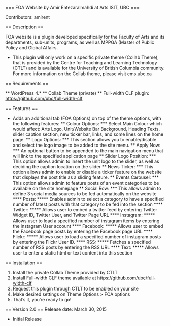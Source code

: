 === FOA Website by Amir Entezaralmahdi at Arts ISIT, UBC ===

Contributors: amirent

== Description ==

FOA website is a plugin developed specifically for the Faculty of Arts and its departments, sub-units, programs, as well as MPPGA (Master of Public Policy and Global Affairs.

* This plugin will only work on a specific private theme (Collab Theme), that is provided by the Centre for Teaching and Learning Technology (CTLT) and is available for the University of British Columbia community. For more information on the Collab theme, please visit cms.ubc.ca

== Requirements ==

** WordPress 4.* 
** Collab Theme (private)
** Full-width CLF plugin: https://github.com/ubc/full-width-clf

== Features ==

* Adds an additional tab (FOA Options) on top of the theme options, with the following features:
** Colour Options:
*** Select Main Colour which would affect: Arts Logo, Unit/Website Bar Background, Heading Texts, slider caption section, new ticker bar, links, and some lines on the home page.
** Logo Options:
*** This section allows you to enable/disable and select the logo image to be added to the site menu.
** Apply Now:
*** An optional button to be appended to the main navigation menu that will link to the specified application page
** Slider Logo Position:
*** This option allows admin to insert the unit logo to the slider, as well as deciding the caption location on the slider
** News Ticker:
*** This option allows admin to enable or disable a ticker feature on the website that displays the post title as a sliding feature.
** Events Carousel:
*** This option allows admin to feature posts of an event categories to be available on the site homepage
** Social Row:
*** This allows admin to define 3 social media sources to be fed automatically on the website
**** Posts:
***** Enables admin to select a category to have a specified number of latest posts with that category to be fed into the section
**** Twitter:
***** Allows user to embed a twitter feed by entering Twitter Widget ID, Twitter User, and Twitter Page URL
**** Instagram:
***** Allows user to load a specified number of instagram items by entering the instagram User account
**** Facebook:
***** Allows user to embed the Facebook page posts by entering the Facebook page URL
**** Flickr:
***** Allows user to load a specified number of instagram posts by entering the Flickr User ID.
**** RSS:
***** Fetches a specified number of RSS posts by entering the RSS URL
**** Text:
***** Allows user to enter a static html or text content into this section

== Installation ==

1. Install the private Collab Theme provided by CTLT
2. Install Full-width CLF theme available at https://github.com/ubc/full-width-clf
3. Request this plugin through CTLT to be enabled on your site
4. Make desired settings on Theme Options > FOA options
5. That’s it, you’re ready to go!

== Version 2.0 ==
Release date: March 30, 2015

* Initial Release 
 
